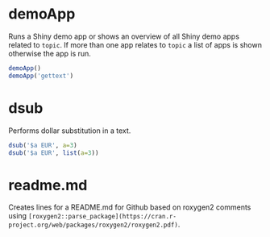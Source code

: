# demoApp #

Runs a Shiny demo app or shows an overview of all Shiny demo apps related to `topic`. 
If more than one app relates to `topic` a list of apps is shown otherwise the app is run.

```r
demoApp() 
demoApp('gettext') 

```

# dsub #

Performs dollar substitution in a text.

```r
dsub('$a EUR', a=3)
dsub('$a EUR', list(a=3))
```

# readme.md #

Creates lines for a README.md for Github based on roxygen2 comments using `[roxygen2::parse_package](https://cran.r-project.org/web/packages/roxygen2/roxygen2.pdf)`.

